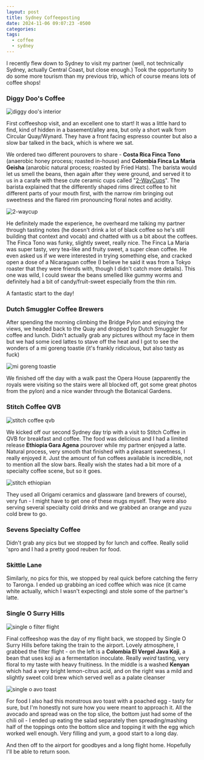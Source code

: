 ```yaml
---
layout: post
title: Sydney Coffeeposting
date: 2024-11-06 09:07:23 -0500
categories: 
tags:
  - coffee
  - sydney
---
```

I recently flew down to Sydney to visit my partner (well, not technically Sydney, actually Central Coast, but close enough.) Took the opportunity to do some more tourism than my previous trip, which of course means lots of coffee shops!

### Diggy Doo's Coffee

![diggy doo's interior](/assets/images/diggy-doos.jpg)

First coffeeshop visit, and an excellent one to start! It was a little hard to find, kind of hidden in a basement/alley area, but only a short walk from Circular Quay/Wynard. They have a front facing espresso counter but also a slow bar talked in the back, which is where we sat.

We ordered two different pourovers to share - **Costa Rica Finca Tono** (anaerobic honey process; roasted in-house) and **Colombia Finca La Maria Geisha** (anarobic natural process; roasted by Fried Hats). The barista would let us smell the beans, then again after they were ground, and served it to us in a carafe with these cute ceramic cups called "[2-WayCups](https://www.2-waycup.com/)". The barista explained that the differently shaped rims direct coffee to hit different parts of your mouth first, with the narrow rim bringing out sweetness and the flared rim pronouncing floral notes and acidity. 

![2-waycup](/assets/images/diggy-doos-cups.jpg)

He definitely made the experience, he overheard me talking my partner through tasting notes (he doesn't drink a lot of black coffee so he's still building that context and vocab) and chatted with us a bit about the coffees. The Finca Tono was funky, slightly sweet, really nice. The Finca La Maria was super tasty, very tea-like and fruity sweet, a super clean coffee.  He even asked us if we were interested in trying something else, and cracked open a dose of a Nicaraguan coffee (I believe he said it was from a Tokyo roaster that they were friends with, though I didn't catch more details). This one was wild, I could swear the beans smelled like gummy worms and definitely had a bit of candy/fruit-sweet especially from the thin rim. 

A fantastic start to the day! 

### Dutch Smuggler Coffee Brewers

After spending the morning climbing the Bridge Pylon and enjoying the views, we headed back to the Quay and dropped by Dutch Smuggler for coffee and lunch. Didn't actually grab any pictures without my face in them but we had some iced lattes to stave off the heat and I got to see the wonders of a mi goreng toastie (it's frankly ridiculous, but also tasty as fuck)

![mi goreng toastie](/assets/images/migoreng-toastie.jpg)

We finished off the day with a walk past the Opera House (apparently the royals were visiting so the stairs were all blocked off, got some great photos from the pylon) and a nice wander through the Botanical Gardens.
### Stitch Coffee QVB

![stitch coffee qvb](/assets/images/stitch.jpg)

We kicked off our second Sydney day trip with a visit to Stitch Coffee in QVB for breakfast and coffee. The food was delicious and I had a limited release **Ethiopia Gara Agena** pourover while my partner enjoyed a latte. Natural process, very smooth that finished with a pleasant sweetness, I really enjoyed it. Just the amount of fun coffees available is incredible, not to mention all the slow bars. Really wish the states had a bit more of a specialty coffee scene, but so it goes.

![stitch ethiopian](/assets/images/stitch-ethiopian.jpg)

They used all Origami ceramics and glassware (and brewers of course), very fun - I might have to get one of these mugs myself. They were also serving several specialty cold drinks and we grabbed an orange and yuzu cold brew to go.

### Sevens Specialty Coffee

Didn't grab any pics but we stopped by for lunch and coffee. Really solid 'spro and I had a pretty good reuben for food.

### Skittle Lane

Similarly, no pics for this, we stopped by real quick before catching the ferry to Taronga. I ended up grabbing an iced coffee which was nice (it came white actually, which I wasn't expecting) and stole some of the partner's latte.

### Single O Surry Hills

![single o filter flight](/assets/images/singleo-flight.jpg)

Final coffeeshop was the day of my flight back, we stopped by Single O Surry Hills before taking the train to the airport. Lovely atmosphere, I grabbed the filter flight - on the left is a **Colombia El Vergel Java Koji**, a bean that uses koji as a fermentation inoculate. Really *weird* tasting, very floral to my taste with heavy fruitiness. In the middle is a washed **Kenyan** which had a very bright lemon-citrus acid, and on the right was a mild and slightly sweet cold brew which served well as a palate cleanser

![single o avo toast](/assets/images/singleo-avo-toast.jpg)

For food I also had this monstrous avo toast with a poached egg - tasty for sure, but I'm honestly not sure how you were meant to approach it. All the avocado and spread was on the top slice, the bottom just had some of the chili oil - I ended up eating the salad separately then spreading/mashing half of the toppings onto the bottom slice and topping it with the egg which worked well enough. Very filling and yum, a good start to a long day.

And then off to the airport for goodbyes and a long flight home. Hopefully I'll be able to return soon.
